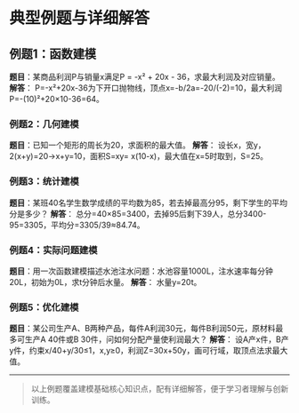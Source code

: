# 典型例题与详细解答

## 例题1：函数建模

**题目**：某商品利润P与销量x满足P = -x² + 20x - 36，求最大利润及对应销量。
**解答**：
P=-x²+20x-36为下开口抛物线，顶点x=-b/2a=-20/(-2)=10，最大利润P=-(10)²+20×10-36=64。

### 例题2：几何建模

**题目**：已知一个矩形的周长为20，求面积的最大值。
**解答**：
设长x，宽y，2(x+y)=20→x+y=10，面积S=xy= x(10-x)，最大值在x=5时取到，S=25。

### 例题3：统计建模

**题目**：某班40名学生数学成绩的平均数为85，若去掉最高分95，剩下学生的平均分是多少？
**解答**：
总分=40×85=3400，去掉95后剩下39人，总分3400-95=3305，平均分=3305/39≈84.74。

### 例题4：实际问题建模

**题目**：用一次函数建模描述水池注水问题：水池容量1000L，注水速率每分钟20L，初始为0L，求t分钟后水量。
**解答**：
水量y=20t。

### 例题5：优化建模

**题目**：某公司生产A、B两种产品，每件A利润30元，每件B利润50元，原材料最多可生产A 40件或B 30件，问如何分配产量使利润最大？
**解答**：
设A产x件，B产y件，约束x/40+y/30≤1，x,y≥0，利润Z=30x+50y，画可行域，取顶点法求最大值。

---

> 以上例题覆盖建模基础核心知识点，配有详细解答，便于学习者理解与创新训练。
